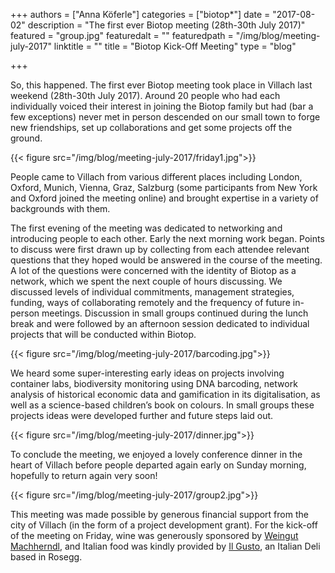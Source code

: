 +++
authors = ["Anna Köferle"]
categories = ["biotop*"]
date = "2017-08-02"
description = "The first ever Biotop meeting (28th-30th July 2017)"
featured = "group.jpg"
featuredalt = ""
featuredpath = "/img/blog/meeting-july-2017"
linktitle = ""
title = "Biotop Kick-Off Meeting"
type = "blog"

+++

So, this happened. The first ever Biotop meeting took place in Villach last weekend  (28th-30th July 2017). Around 20 people who had each individually voiced their interest in joining the Biotop family but had (bar a few exceptions) never met in person descended on our small town to forge new friendships, set up collaborations and get some projects off the ground.

{{< figure src="/img/blog/meeting-july-2017/friday1.jpg">}}

People came to Villach from various different places including London, Oxford, Munich, Vienna, Graz, Salzburg (some participants from New York and Oxford joined the meeting online) and brought expertise in a variety of backgrounds with them.

The first evening of the meeting was dedicated to networking and introducing people to each other. Early the next morning work began. Points to discuss were first drawn up by collecting from each attendee relevant questions that they hoped would be answered in the course of the meeting. A lot of the questions were concerned with the identity of Biotop as a network, which we spent the next couple of hours discussing. We discussed levels of individual commitments, management strategies, funding, ways of collaborating remotely and the frequency of future in-person meetings. Discussion in small groups continued during the lunch break and were followed by an afternoon session dedicated to individual projects that will be conducted within Biotop.

{{< figure src="/img/blog/meeting-july-2017/barcoding.jpg">}}

We heard some super-interesting early ideas on projects involving container labs, biodiversity monitoring using DNA barcoding, network analysis of historical economic data and gamification in its digitalisation,  as well as a science-based children’s book on colours. In small groups these projects ideas were developed further and future steps laid out.

{{< figure src="/img/blog/meeting-july-2017/dinner.jpg">}}

To conclude the meeting, we enjoyed a lovely conference dinner in the heart of Villach before people departed again early on Sunday morning, hopefully to return again very soon!

{{< figure src="/img/blog/meeting-july-2017/group2.jpg">}}

This meeting was made possible by generous financial support from the city of Villach (in the form of a project development grant). For the kick-off of the meeting on Friday, wine was generously sponsored by [Weingut Machherndl](http://http://www.machherndl.com), and Italian food was kindly provided by [Il Gusto](http://il-gusto.info), an Italian Deli based in Rosegg.
